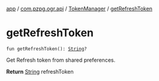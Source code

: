 [app](../../index.md) / [com.pzpg.ogr.api](../index.md) / [TokenManager](index.md) / [getRefreshToken](./get-refresh-token.md)

# getRefreshToken

`fun getRefreshToken(): `[`String`](https://kotlinlang.org/api/latest/jvm/stdlib/kotlin/-string/index.html)`?`

Get Refresh token from shared preferences.

**Return**
[String](https://kotlinlang.org/api/latest/jvm/stdlib/kotlin/-string/index.html) refreshToken

